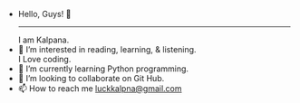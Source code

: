 - Hello, Guys! 👋 <hr>
     I am Kalpana.
- 👀 I’m interested in reading, learning, & listening.<br>
     I Love coding.
- 🌱 I’m currently learning Python programming.
- 💞️ I’m looking to collaborate on Git Hub.
- 📫 How to reach me luckkalpna@gmail.com

<!---
luckkalpna/luckkalpna is a ✨ special ✨ repository because its `README.md` (this file) appears on your GitHub profile.
You can click the Preview link to take a look at your changes.
--->
